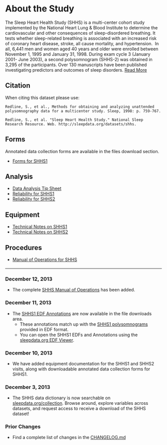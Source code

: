 # About the Study

The Sleep Heart Health Study (SHHS) is a multi-center cohort study implemented by the National Heart Lung & Blood Institute to determine the cardiovascular and other consequences of sleep-disordered breathing. It tests whether sleep-related breathing is associated with an increased risk of coronary heart disease, stroke, all cause mortality, and hypertension.  In all, 6,441 men and women aged 40 years and older were enrolled between November 1, 1995 and January 31, 1998. During exam cycle 3 (January 2001- June 2003), a second polysomnogram (SHHS-2) was obtained in 3,295 of the participants. Over 130 manuscripts have been published investigating predictors and outcomes of sleep disorders. [Read More](:pages_path:/full-description.md)

## Citation

When citing this dataset please use:

```
Redline, S., et al., Methods for obtaining and analyzing unattended polysomnography data for a multicenter study. Sleep, 1998: p. 759-767.

Redline, S., et al. "Sleep Heart Health Study." National Sleep Research Resource. Web. http://sleepdata.org/datasets/shhs.
```
## Forms

Annotated data collection forms are available in the files download section.

- [Forms for SHHS1](:files_path:/forms/shhs1)

## Analysis

- [Data Analysis Tip Sheet](:pages_path:/3-data-analysis-tip-sheet.md)
- [Reliability for SHHS1](:pages_path:/3-reliability-shhs1.md)
- [Reliability for SHHS2](:pages_path:/3-reliability-shhs2.md)

## Equipment

- [Technical Notes on SHHS1](:pages_path:/4-equipment-shhs1.md)
- [Technical Notes on SHHS2](:pages_path:/4-equipment-shhs2.md)

## Procedures

- [Manual of Operations for SHHS](:pages_path:/mop/6-00-mop-toc.md)

<hr class="soften" style="margin-top: 20px;margin-bottom: 20px;"/>

### December 12, 2013

- The complete [SHHS Manual of Operations](:pages_path:/mop/6-00-mop-toc.md) has been added.

### December 11, 2013

- The [SHHS1 EDF Annotations](:files_path:/annotations_shhs1) are now available in the file downloads area.
  - These annotations match up with the [SHHS1 polysomnograms](:files_path:/edf_shhs1) provided in EDF format.
  - You can open the SHHS1 EDFs and Annotations using the [sleepdata.org EDF Viewer](:tools_path:/sleep_portal_viewer).

### December 10, 2013

- We have added equipment documentation for the SHHS1 and SHHS2 visits, along with downloadable annotated data collection forms for SHHS1.

### December 3, 2013

- The SHHS data dictionary is now searchable on [sleepdata.org/collection](/collection). Browse around, explore variables across datasets, and request access to receive a download of the SHHS dataset!

### Prior Changes

- Find a complete list of changes in the [CHANGELOG.md](:pages_path:/CHANGELOG.md)
